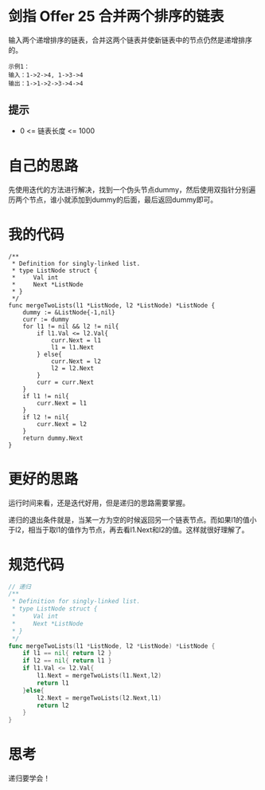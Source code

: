 # 剑指 Offer 25 合并两个排序的链表

输入两个递增排序的链表，合并这两个链表并使新链表中的节点仍然是递增排序的。

```
示例1：
输入：1->2->4, 1->3->4
输出：1->1->2->3->4->4
```

## 提示

- 0 <= 链表长度 <= 1000

# 自己的思路

先使用迭代的方法进行解决，找到一个伪头节点dummy，然后使用双指针分别遍历两个节点，谁小就添加到dummy的后面，最后返回dummy即可。

# 我的代码

```
/**
 * Definition for singly-linked list.
 * type ListNode struct {
 *     Val int
 *     Next *ListNode
 * }
 */
func mergeTwoLists(l1 *ListNode, l2 *ListNode) *ListNode {
    dummy := &ListNode{-1,nil}
    curr := dummy
    for l1 != nil && l2 != nil{
        if l1.Val <= l2.Val{
            curr.Next = l1
            l1 = l1.Next
        } else{
            curr.Next = l2
            l2 = l2.Next
        }
        curr = curr.Next
    }
    if l1 != nil{
        curr.Next = l1
    }
    if l2 != nil{
        curr.Next = l2
    }
    return dummy.Next
}
```

# 更好的思路

运行时间来看，还是迭代好用，但是递归的思路需要掌握。

递归的退出条件就是，当某一方为空的时候返回另一个链表节点。而如果l1的值小于l2，相当于取l1的值作为节点，再去看l1.Next和l2的值。这样就很好理解了。

# 规范代码

```go
// 递归
/**
 * Definition for singly-linked list.
 * type ListNode struct {
 *     Val int
 *     Next *ListNode
 * }
 */
func mergeTwoLists(l1 *ListNode, l2 *ListNode) *ListNode {
    if l1 == nil{ return l2 }
    if l2 == nil{ return l1 }
    if l1.Val <= l2.Val{
        l1.Next = mergeTwoLists(l1.Next,l2)
        return l1
    }else{
        l2.Next = mergeTwoLists(l2.Next,l1)
        return l2
    }
}
```

# 思考

递归要学会！